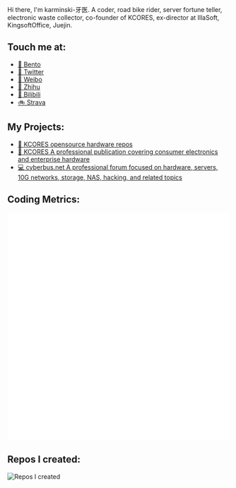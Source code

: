 Hi there, I'm karminski-牙医. A coder, road bike rider, server fortune teller, electronic waste collector, co-founder of KCORES, ex-director at IllaSoft, KingsoftOffice, Juejin.

## Touch me at:

- [🍱 Bento](https://bento.me/dr-karminski)
- [🌱 Twitter](https://twitter.com/karminski3)
- [🍦 Weibo](https://weibo.com/2169039837)
- [🍧 Zhihu](https://www.zhihu.com/people/karminski/posts)  
- [🍫 Bilibili](https://space.bilibili.com/450407615)  
- [🚲 Strava](https://www.strava.com/athletes/62277669)

## My Projects:

- [🍭 KCORES opensource hardware repos](https://github.com/kcores)
- [🍰 KCORES A professional publication covering consumer electronics and enterprise hardware](https://kcores.com)
- [💻 cyberbus.net A professional forum focused on hardware, servers, 10G networks, storage, NAS, hacking, and related topics](https://cyberbus.net)

## Coding Metrics:  

![Metrics](./github-metrics.svg)

## Repos I created:
![Repos I created](https://github-contrib-stats.vercel.app/karminski/created.svg)
<!--
**karminski/karminski** is a ✨ _special_ ✨ repository because its `README.md` (this file) appears on your GitHub profile.

Here are some ideas to get you started:

- 🔭 I’m currently working on ...
- 🌱 I’m currently learning ...
- 👯 I’m looking to collaborate on ...
- 🤔 I’m looking for help with ...
- 💬 Ask me about ...
- 📫 How to reach me: ...
- 😄 Pronouns: ...
- ⚡ Fun fact: ...
-->
